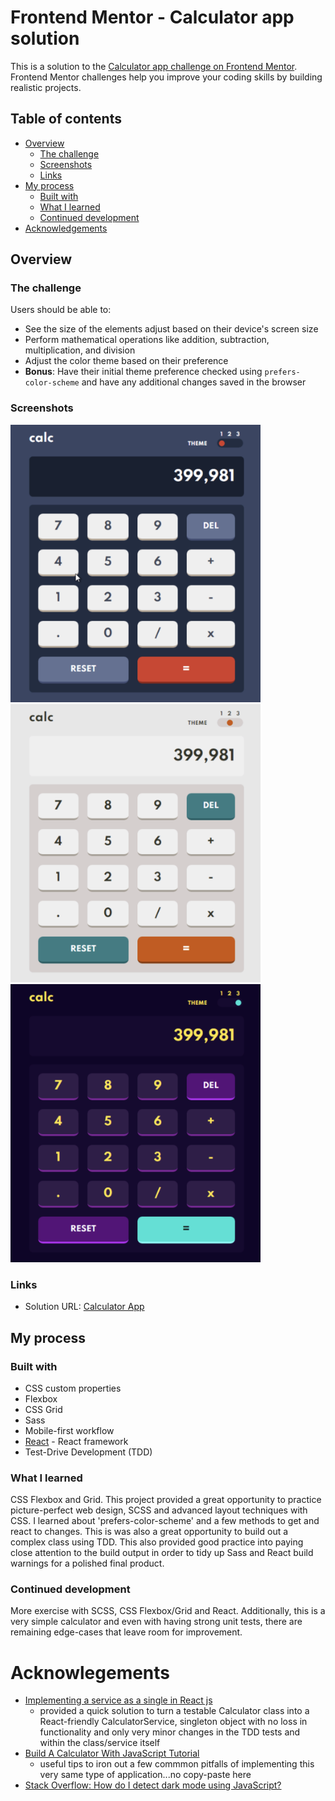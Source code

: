 # Frontend Mentor - Calculator app solution

This is a solution to the [Calculator app challenge on Frontend Mentor](https://www.frontendmentor.io/challenges/calculator-app-9lteq5N29). Frontend Mentor challenges help you improve your coding skills by building realistic projects. 

## Table of contents

- [Overview](#overview)
  - [The challenge](#the-challenge)
  - [Screenshots](#screenshots)
  - [Links](#links)
- [My process](#my-process)
  - [Built with](#built-with)
  - [What I learned](#what-i-learned)
  - [Continued development](#continued-development)
- [Acknowledgements](#acknowledgements)

## Overview

### The challenge

Users should be able to:

- See the size of the elements adjust based on their device's screen size
- Perform mathematical operations like addition, subtraction, multiplication, and division
- Adjust the color theme based on their preference
- **Bonus**: Have their initial theme preference checked using `prefers-color-scheme` and have any additional changes saved in the browser

### Screenshots
<img src="./public/screenshots/screenshot-theme1.png" width="400" title="Theme 1 Screenshot" />
<img src="./public/screenshots/screenshot-theme2.png" width="400" title="Theme 2 Screenshot" />
<img src="./public/screenshots/screenshot-theme3.png" width="400" title="Theme 3 Screenshot" />

### Links

- Solution URL: [Calculator App](https://draghonite.github.io/calculator-app/)

## My process

### Built with

- CSS custom properties
- Flexbox
- CSS Grid
- Sass
- Mobile-first workflow
- [React](https://reactjs.org/) - React framework
- Test-Drive Development (TDD)

### What I learned

CSS Flexbox and Grid.  This project provided a great opportunity to practice 
picture-perfect web design, SCSS and advanced layout techniques with CSS.  I learned about 'prefers-color-scheme' and a few methods to get and react to changes.  This is was also a great opportunity to build out a complex class using TDD.  This also provided good practice into paying close attention to the build output in order to tidy up Sass and React build warnings for a polished final product.

### Continued development

More exercise with SCSS, CSS Flexbox/Grid and React.  Additionally, this is a very simple calculator and even with having strong unit tests, there are remaining edge-cases
that leave room for improvement.

# Acknowlegements
- [Implementing a service as a single in React js](https://www.youtube.com/watch?v=HPflyT2ni20)
  - provided a quick solution to turn a testable Calculator class into a React-friendly CalculatorService, singleton object with no loss in functionality and only very minor changes in the TDD tests and within the class/service itself
- [Build A Calculator With JavaScript Tutorial](https://www.youtube.com/watch?v=j59qQ7YWLxw)
  - useful tips to iron out a few commmon pitfalls of implementing this very same type of application...no copy-paste here
- [Stack Overflow: How do I detect dark mode using JavaScript?](https://stackoverflow.com/questions/56393880/how-do-i-detect-dark-mode-using-javascript)